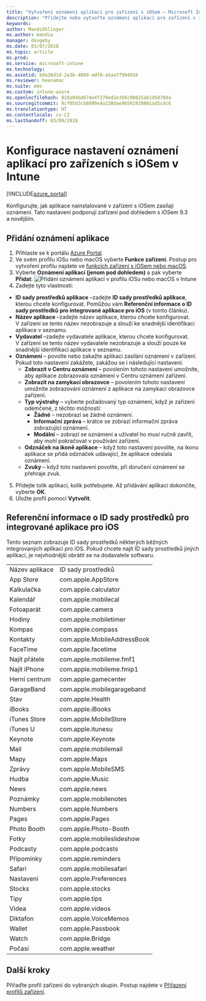 ```yaml
---
title: "Vytvoření oznámení aplikací pro zařízení s iOSem – Microsoft Intune – Azure | Microsoft Docs"
description: "Přidejte nebo vytvořte oznámení aplikací pro zařízení s iOSem v Microsoft Intune. Vyberte, které aplikace mají odesílat oznámení, nakonfigurujte nastavení oznámení na zamčené obrazovce, povolte zvuky, vyberte typ upozornění a přidejte oznámení v podobě odznaku."
keywords: 
author: MandiOhlinger
ms.author: mandia
manager: dougeby
ms.date: 03/07/2018
ms.topic: article
ms.prod: 
ms.service: microsoft-intune
ms.technology: 
ms.assetid: bda26d1d-2a3b-4669-adf8-a5aa7f994916
ms.reviewer: heenamac
ms.suite: ems
ms.custom: intune-azure
ms.openlocfilehash: 018a04bd674e4f270ed2e356c08825ab1d5878da
ms.sourcegitcommit: 9cf05d3cb8099e4a238dae9b561920801ad5cdc6
ms.translationtype: HT
ms.contentlocale: cs-CZ
ms.lasthandoff: 03/09/2018
---
```

# <a name="configure-app-notifications-settings-on-ios-devices-in-intune"></a>Konfigurace nastavení oznámení aplikací pro zařízeních s iOSem v Intune

[!INCLUDE[azure_portal](./includes/azure_portal.md)]

Konfigurujte, jak aplikace nainstalované v zařízení s iOSem zasílají oznámení. Tato nastavení podporují zařízení pod dohledem s iOSem 9.3 a novějším.

## <a name="add-the-app-notification"></a>Přidání oznámení aplikace

1. Přihlaste se k portálu [Azure Portal](https://portal.azure.com).
2. Ve svém profilu iOSu nebo macOS vyberte **Funkce zařízení**. Postup pro vytvoření profilu najdete ve [funkcích zařízení s iOSem nebo macOS](device-features-configure.md).
3. Vyberte **Oznámení aplikací (jenom pod dohledem)** a pak vyberte **Přidat**: ![Přidání oznámení aplikací v profilu iOSu nebo macOS v Intune](./media/ios-macos-app-notifications.png)
4. Zadejte tyto vlastnosti:

  - **ID sady prostředků aplikace** –zadejte **ID sady prostředků aplikace**, kterou chcete konfigurovat. Pomůžou vám **Referenční informace o ID sady prostředků pro integrované aplikace pro iOS** (v tomto článku).
  - **Název aplikace** –zadejte název aplikace, kterou chcete konfigurovat. V zařízení se tento název nezobrazuje a slouží ke snadnější identifikaci aplikace v seznamu.
  - **Vydavatel** –zadejte vydavatele aplikace, kterou chcete konfigurovat. V zařízení se tento název vydavatele nezobrazuje a slouží pouze ke snadnější identifikaci aplikace v seznamu.
  - **Oznámení** – povolte nebo zakažte aplikaci zasílání oznámení v zařízení. Pokud toto nastavení zakážete, zakážou se i následující nastavení.
    - **Zobrazit v Centru oznámení** – povolením tohoto nastavení umožníte, aby aplikace zobrazovala oznámení v Centru oznámení zařízení.
    - **Zobrazit na zamykací obrazovce** – povolením tohoto nastavení umožníte zobrazování oznámení z aplikace na zamykací obrazovce zařízení.
    - **Typ výstrahy** – vyberte požadovaný typ oznámení, když je zařízení odemčené, z těchto možností:
      - **Žádné** – nezobrazí se žádné oznámení.
      - **Informační zpráva** – krátce se zobrazí informační zpráva zobrazující oznámení.
      - **Modální** – zobrazí se oznámení a uživatel ho musí ručně zavřít, aby mohl pokračovat v používání zařízení.
    - **Odznáček na ikoně aplikace** – když toto nastavení povolíte, na ikonu aplikace se přidá odznáček udávající, že aplikace odeslala oznámení.
    - **Zvuky** – když toto nastavení povolíte, při doručení oznámení se přehraje zvuk.

5. Přidejte tolik aplikací, kolik potřebujete. Až přidávání aplikací dokončíte, vyberte **OK**.
6. Uložte profil pomocí **Vytvořit**.

## <a name="bundle-id-reference-for-built-in-ios-apps"></a>Referenční informace o ID sady prostředků pro integrované aplikace pro iOS

Tento seznam zobrazuje ID sady prostředků některých běžných integrovaných aplikací pro iOS. Pokud chcete najít ID sady prostředků jiných aplikací, je nejvhodnější obrátit se na dodavatele softwaru.

|||
|-|-|
|Název aplikace|ID sady prostředků|
|App Store|com.apple.AppStore|
|Kalkulačka|com.apple.calculator|
|Kalendář|com.apple.mobilecal|
|Fotoaparát|com.apple.camera|
|Hodiny|com.apple.mobiletimer|
|Kompas|com.apple.compass|
|Kontakty|com.apple.MobileAddressBook|
|FaceTime|com.apple.facetime|
|Najít přátele|com.apple.mobileme.fmf1|
|Najít iPhone|com.apple.mobileme.fmip1|
|Herní centrum|com.apple.gamecenter|
|GarageBand|com.apple.mobilegarageband|
|Stav|com.apple.Health|
|iBooks|com.apple.iBooks|
|iTunes Store|com.apple.MobileStore|
|iTunes U|com.apple.itunesu|
|Keynote|com.apple.Keynote|
|Mail|com.apple.mobilemail|
|Mapy|com.apple.Maps|
|Zprávy|com.apple.MobileSMS|
|Hudba|com.apple.Music|
|News|com.apple.news|
|Poznámky|com.apple.mobilenotes|
|Numbers|com.apple.Numbers|
|Pages|com.apple.Pages|
|Photo Booth|com.apple.Photo-Booth|
|Fotky|com.apple.mobileslideshow|
|Podcasty|com.apple.podcasts|
|Připomínky|com.apple.reminders|
|Safari|com.apple.mobilesafari|
|Nastavení|com.apple.Preferences|
|Stocks|com.apple.stocks|
|Tipy|com.apple.tips|
|Videa|com.apple.videos|
|Diktafon|com.apple.VoiceMemos|
|Wallet|com.apple.Passbook|
|Watch|com.apple.Bridge|
|Počasí|com.apple.weather|

## <a name="next-steps"></a>Další kroky

Přiřaďte profil zařízení do vybraných skupin. Postup najdete v [Přiřazení profilů zařízení](device-profile-assign.md).